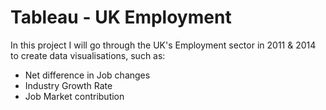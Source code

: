 # Tableau - UK Employment
In this project I will go through the UK's Employment sector in 2011 &amp; 2014 to create data visualisations, such as:
  - Net difference in Job changes
  - Industry Growth Rate
  - Job Market contribution
